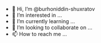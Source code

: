 - 👋 Hi, I’m @burhoniddin-shuxratov
- 👀 I’m interested in ...
- 🌱 I’m currently learning ...
- 💞️ I’m looking to collaborate on ...
- 📫 How to reach me ...

<!---
burhoniddin-shuxratov/burhoniddin-shuxratov is a ✨ special ✨ repository because its `README.md` (this file) appears on your GitHub profile.
You can click the Preview link to take a look at your changes.
--->
